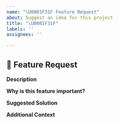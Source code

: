 ```yaml
---
name: "\U0001F31F Feature Request"
about: Suggest an idea for this project
title: "\U0001F31F"
labels: ''
assignees: ''

---
```


## 🌟 Feature Request

**Description**  
<!-- Describe the new feature you'd like to see. -->

**Why is this feature important?**  
<!-- Explain why this feature matters to you or the project. -->

**Suggested Solution**  
<!-- If you have an idea of how to implement the feature, share it here. -->

**Additional Context**  
<!-- Add any other context or screenshots about the feature request. -->
